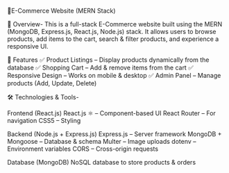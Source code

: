 🛒E-Commerce Website (MERN Stack)

📌 Overview-
This is a full-stack E-Commerce website built using the MERN (MongoDB, Express.js, React.js, Node.js) stack. It allows users to browse products, add items to the cart, search & filter products, and experience a responsive UI.

🚀 Features
✅ Product Listings – Display products dynamically from the database
✅ Shopping Cart – Add & remove items from the cart
✅ Responsive Design – Works on mobile & desktop
✅ Admin Panel – Manage products (Add, Update, Delete)

🛠️ Technologies & Tools-

Frontend (React.js)
React.js ⚛️ – Component-based UI
React Router – For navigation
CSS5 – Styling

Backend (Node.js + Express.js)
Express.js – Server framework
MongoDB + Mongoose – Database & schema
Multer – Image uploads
dotenv – Environment variables
CORS – Cross-origin requests

Database (MongoDB)
NoSQL database to store products & orders
